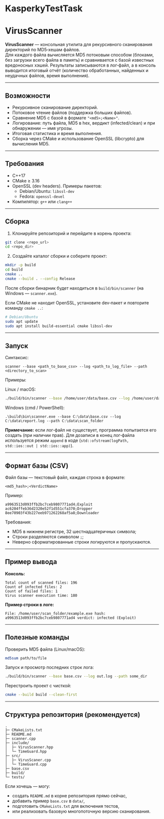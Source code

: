 # KasperkyTestTask

# VirusScanner

**VirusScanner** — консольная утилита для рекурсивного сканирования директорий по MD5‑хешам файлов.  
Для каждого файла вычисляется MD5 потоковым способом (блоками, без загрузки всего файла в память) и сравнивается с базой известных вредоносных хэшей. Результаты записываются в лог‑файл, а в консоль выводится итоговый отчёт (количество обработанных, найденных и неудачных файлов, время выполнения).

---

## Возможности

- Рекурсивное сканирование директорий.
- Потоковое чтение файлов (поддержка больших файлов).
- Сравнение MD5 с базой в формате `"<md5>;<Name>"`.
- Логирование: путь файла, MD5 в hex, вердикт (infected/clean) и при обнаружении — имя угрозы.
- Итоговая статистика и время выполнения.
- Сборка через CMake и использование OpenSSL (libcrypto) для вычисления MD5.

---

## Требования

- C++17
- CMake ≥ 3.16
- OpenSSL (dev headers). Примеры пакетов:
  - Debian/Ubuntu: `libssl-dev`
  - Fedora: `openssl-devel`
- Компилятор: `g++` или `clang++`

---

## Сборка

1. Клонируйте репозиторий и перейдите в корень проекта:
```bash
git clone <repo_url>
cd <repo_dir>
```

2. Создайте каталог сборки и соберите проект:
```bash
mkdir -p build
cd build
cmake ..
cmake --build . --config Release
```

После сборки бинарник будет находиться в `build/bin/scanner` (на Windows — `scanner.exe`).

Если CMake не находит OpenSSL, установите dev‑пакет и повторите команду `cmake ..`:
```bash
# Debian/Ubuntu
sudo apt update
sudo apt install build-essential cmake libssl-dev
```

---

## Запуск

Синтаксис:
```
scanner --base <path_to_base_csv> --log <path_to_log_file> --path <directory_to_scan>
```

Примеры:

Linux / macOS:
```bash
./build/bin/scanner --base /home/user/data/base.csv --log /home/user/data/report.log --path /home/user/scan_folder
```

Windows (cmd / PowerShell):
```
.\build\bin\scanner.exe --base C:\data\base.csv --log C:\data\report.log --path C:\data\scan_folder
```

**Примечание:** если лог‑файл не существует, программа попытается его создать (при наличии прав). Для дозаписи в конец лог‑файла используется режим `append` в коде (`std::ofstream(logPath, std::ios::out | std::ios::app)`).

---

## Формат базы (CSV)

Файл базы — текстовый файл, каждая строка в формате:
```
<md5_hash>;<VerdictName>
```

Пример:
```
a9963513d093ffb2bc7ceb9807771ad4;Exploit
ac6204ffeb36d2320e52f1d551cfa370;Dropper
8ee70903f43b227eeb971262268af5a8;Downloader
```

Требования:
- MD5 в нижнем регистре, 32 шестнадцатеричных символа;
- Строки разделяются символом `;`;
- Неверно сформатированные строки логируются и пропускаются.

---

## Пример вывода

**Консоль:**
```
Total count of scanned files: 196
Count of infected files: 2
Count of failed files: 1
Virus scanner execution time: 180
```

**Пример строки в логе:**
```
File: /home/user/scan_folder/example.exe hash: a9963513d093ffb2bc7ceb9807771ad4 verdict: infected (Exploit)
```


---

## Полезные команды

Проверить MD5 файла (Linux/macOS):
```bash
md5sum path/to/file
```

Запуск и просмотр последних строк лога:
```bash
./build/bin/scanner --base base.csv --log out.log --path some_dir
```

Перестроить проект с чисткой:
```bash
cmake --build build --clean-first
```

---

## Структура репозитория (рекомендуется)
```
.
├─ CMakeLists.txt
├─ README.md
├─ scanner.cpp
├─ include/
│  ├─ VirusScanner.hpp
│  └─ TimeGuard.hpp
├─ src/
│  ├─ VirusScaner.cpp
│  └─ TimeGuard.cpp
├─ base.csv
├─ build/                  
└─ tests/                  
```


Если хочешь — могу:
- создать `README.md` в корне репозитория прямо сейчас,
- добавить пример `base.csv` в `data/`,
- подготовить `CMakeLists.txt` для включения тестов,
- или реализовать базовую многопоточную версию сканирования.